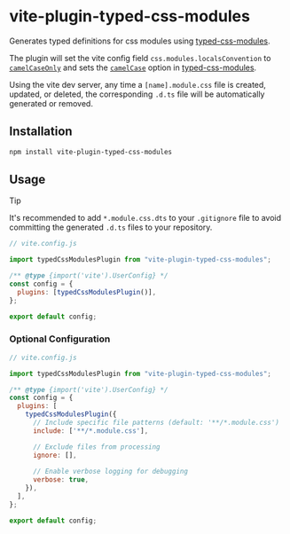 # vite-plugin-typed-css-modules

Generates typed definitions for css modules using [typed-css-modules](https://github.com/Quramy/typed-css-modules).

The plugin will set the vite config field `css.modules.localsConvention` to [`camelCaseOnly`](https://github.com/madyankin/postcss-modules#localsconvention) and sets the [`camelCase`](https://github.com/Quramy/typed-css-modules#camelize-css-token) option in [typed-css-modules](https://github.com/Quramy/typed-css-modules).

Using the vite dev server, any time a `[name].module.css` file is created, updated, or deleted, the corresponding `.d.ts` file will be automatically generated or removed.

## Installation

```sh
npm install vite-plugin-typed-css-modules
```

## Usage

> [!TIP]
> It's recommended to add `*.module.css.dts` to your `.gitignore` file to avoid committing the generated `.d.ts` files to your repository.

```js
// vite.config.js

import typedCssModulesPlugin from "vite-plugin-typed-css-modules";

/** @type {import('vite').UserConfig} */
const config = {
  plugins: [typedCssModulesPlugin()],
};

export default config;
```

### Optional Configuration

```js
// vite.config.js

import typedCssModulesPlugin from "vite-plugin-typed-css-modules";

/** @type {import('vite').UserConfig} */
const config = {
  plugins: [
    typedCssModulesPlugin({
      // Include specific file patterns (default: '**/*.module.css')
      include: ['**/*.module.css'],

      // Exclude files from processing
      ignore: [],
      
      // Enable verbose logging for debugging
      verbose: true,
    }),
  ],
};

export default config;
```
